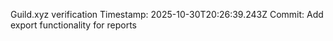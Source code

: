 Guild.xyz verification
Timestamp: 2025-10-30T20:26:39.243Z
Commit: Add export functionality for reports